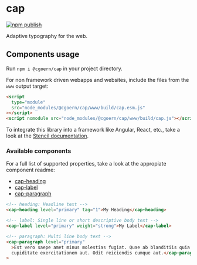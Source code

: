 # cap

[![npm publish](https://github.com/cgoern/cap/actions/workflows/npm-publish.yml/badge.svg)](https://github.com/cgoern/cap/actions/workflows/npm-publish.yml)

Adaptive typography for the web.

## Components usage

Run `npm i @cgoern/cap` in your project directory.

For non framework driven webapps and websites, include the files from the `www` output target:

```html
<script
  type="module"
  src="node_modules/@cgoern/cap/www/build/cap.esm.js"
></script>
<script nomodule src="node_modules/@cgoern/cap/www/build/cap.js"></script>
```

To integrate this library into a framework like Angular, React, etc., take a look at the [Stencil documentation](https://stenciljs.com/docs/overview).

### Available components

For a full list of supported properties, take a look at the appropiate component readme:

- [cap-heading](https://github.com/cgoern/cap/blob/main/src/components/cap-heading/readme.md)
- [cap-label](https://github.com/cgoern/cap/blob/main/src/components/cap-label/readme.md)
- [cap-paragraph](https://github.com/cgoern/cap/blob/main/src/components/cap-paragraph/readme.md)

```html
<!-- heading: Headline text -->
<cap-heading level="primary" tag="1">My Heading</cap-heading>
```

```html
<!-- label: Single line or short descriptive body text -->
<cap-label level="primary" weight="strong">My Label</cap-label>
```

```html
<!-- paragraph: Multi line body text -->
<cap-paragraph level="primary"
  >Est vero saepe amet minus molestias fugiat. Quae ab blanditiis quia. Autem et
  cupiditate exercitationem aut. Odit reiciendis cumque aut.</cap-paragraph
>
```
